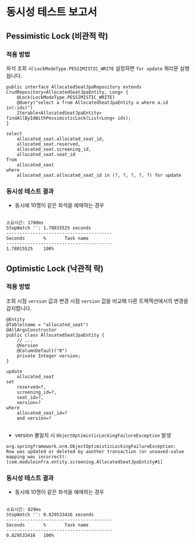 # 동시성 테스트 보고서

## Pessimistic Lock (비관적 락)

### 적용 방법

좌석 조회 시 `LockModeType.PESSIMISTIC_WRITE` 설정하면 `for update` 쿼리문 실행됩니다.

```
public interface AllocatedSeatJpaRepository extends CrudRepository<AllocatedSeatJpaEntity, Long> {
    @Lock(LockModeType.PESSIMISTIC_WRITE)
    @Query("select a from AllocatedSeatJpaEntity a where a.id in(:ids)")
    Iterable<AllocatedSeatJpaEntity> findAllByIdWithPessimisticLock(List<Long> ids);
}

select
    allocated_seat.allocated_seat_id,
    allocated_seat.reserved,
    allocated_seat.screening_id,
    allocated_seat.seat_id 
from
    allocated_seat 
where
    allocated_seat.allocated_seat_id in (?, ?, ?, ?, ?) for update

```

### 동시성 테스트 결과

- 동시에 10명이 같은 좌석을 예매하는 경우

```

소요시간: 1780ms
StopWatch '': 1.78015525 seconds
----------------------------------------
Seconds       %       Task name
----------------------------------------
1.78015525    100%    

```

## Optimistic Lock (낙관적 락)

### 적용 방법

조회 시점 `version` 값과 변경 시점 `version` 값을 비교해 다른 트랙잭션에서의 변경을 감지합니다.

```
@Entity
@Table(name = "allocated_seat")
@AllArgsConstructor
public class AllocatedSeatJpaEntity {
    // ... 
    @Version
    @ColumnDefault("0")
    private Integer version;
}

update
    allocated_seat 
set
    reserved=?,
    screening_id=?,
    seat_id=?,
    version=? 
where
    allocated_seat_id=? 
    and version=?
    
```

- version 불일치 시 `ObjectOptimisticLockingFailureException` 발생

```
org.springframework.orm.ObjectOptimisticLockingFailureException: 
Row was updated or deleted by another transaction (or unsaved-value mapping was incorrect):
[com.moduleinfra.entity.screening.AllocatedSeatJpaEntity#1]

```

### 동시성 테스트 결과

- 동시에 10명이 같은 좌석을 예매하는 경우

```

소요시간: 829ms
StopWatch '': 0.829533416 seconds
----------------------------------------
Seconds       %       Task name
----------------------------------------
0.829533416   100%     

```